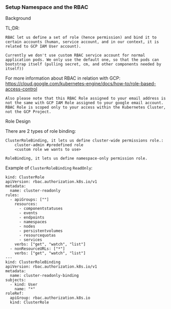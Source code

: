 ### Setup Namespace and the RBAC


Background

TL;DR:

    RBAC let us define a set of role (hence permission) and bind it to certain accounts (human, service account, and in our context, it is related to GCP IAM User account).

    Currently we don't use custom RBAC service account for normal application pods. We only use the default one, so that the pods can bootstrap itself (pulling secret, cm, and other components needed by itself))

For more information about RBAC in relation with GCP: https://cloud.google.com/kubernetes-engine/docs/how-to/role-based-access-control

    Also please note that this RBAC Role assigned to your email address is not the same with GCP IAM Role assigned to your google email account. RBAC Role is scoped only to your access within the Kubernetes Cluster, not the GCP Project.

Role Design

There are 2 types of role binding:

    ClusterRoleBinding, it lets us define cluster-wide permissions role.:
        cluster-admin #predefined role
        <custom role we wants to use>

    RoleBinding, it lets us define namespace-only permission role.

Example of `ClusterRoleBinding` `ReadOnly`:

```
kind: ClusterRole
apiVersion: rbac.authorization.k8s.io/v1
metadata:
  name: cluster-readonly
rules:
  - apiGroups: [""]
    resources:
      - componentstatuses
      - events
      - endpoints
      - namespaces
      - nodes
      - persistentvolumes
      - resourcequotas
      - services
    verbs: ["get", "watch", "list"]
  - nonResourceURLs: ["*"]
    verbs: ["get", "watch", "list"]
---
kind: ClusterRoleBinding
apiVersion: rbac.authorization.k8s.io/v1
metadata:
  name: cluster-readonly-binding
subjects:
  - kind: User
    name: "*"
roleRef:
  apiGroup: rbac.authorization.k8s.io
  kind: ClusterRole
```
